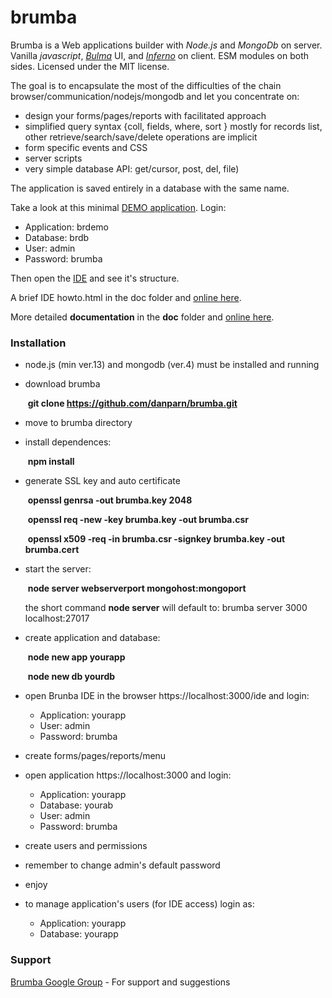 brumba
======

Brumba is a Web applications builder with *Node.js* and *MongoDb* on server. 
Vanilla *javascript*, [*Bulma*](https://bulma.io/) UI, and *[Inferno](https://infernojs.org/)* on client.
ESM modules on both sides.
Licensed under the MIT license.

The goal is to encapsulate the most of the difficulties of the chain browser/communication/nodejs/mongodb and let you concentrate on:
- design your forms/pages/reports with facilitated approach
- simplified query syntax {coll, fields, where, sort } mostly for records list, other retrieve/search/save/delete operations are implicit
- form specific events and CSS
- server scripts
- very simple database API: get/cursor, post, del, file)

The application is saved entirely in a database with the same name. 

Take a look at this minimal [DEMO application](https://95.110.198.62:3000). Login:
* Application: brdemo
* Database: brdb
* User: admin
* Password: brumba

Then open the [IDE](https://95.110.198.62:3000/ide) and see it's structure.

A brief IDE howto.html in the doc folder and [online here](https://95.110.198.62:3000/doc/howto.html).

More detailed **documentation** in the **doc** folder and [online here](https://95.110.198.62:3000/doc).


### Installation
- node.js (min ver.13) and mongodb (ver.4) must be installed and running

- download brumba

  ​		**git clone https://github.com/danparn/brumba.git**

- move to brumba directory 

- install dependences: 

  ​		**npm install**

- generate SSL key and auto certificate

  ​		**openssl genrsa -out brumba.key 2048**

  ​		**openssl req -new -key brumba.key -out brumba.csr**

  ​		**openssl x509 -req -in brumba.csr -signkey brumba.key -out brumba.cert**

- start the server: 

  ​		**node server webserverport mongohost:mongoport**

  the short command **node server** will default to:  brumba server 3000 localhost:27017

- create application and database:

  ​		**node new app yourapp**

  ​		**node new db yourdb**

- open Brunba IDE in the browser https://localhost:3000/ide and login:

  - Application: yourapp
  - User: admin
  - Password: brumba

- create forms/pages/reports/menu

- open application  https://localhost:3000 and login:
  * Application: yourapp
  * Database: yourab
  * User: admin
  * Password: brumba
  
- create users and permissions

- remember to change admin's default password

- enjoy

- to manage application's users (for IDE access) login as:

  - Application: yourapp
  - Database: yourapp

### Support
[Brumba Google Group](https://groups.google.com/forum/?fromgroups#!forum/brumba-1) - For support and suggestions

